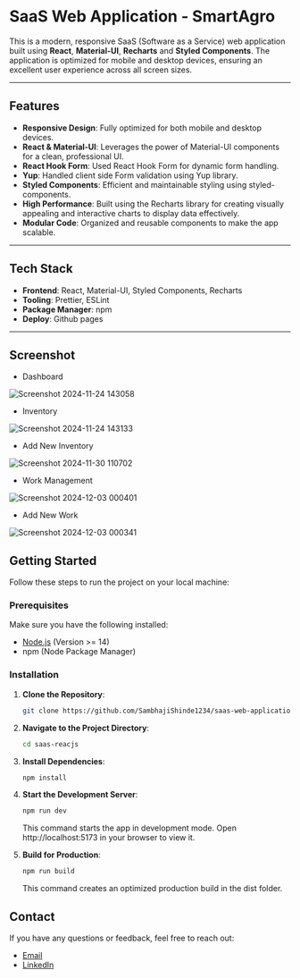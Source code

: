 # SaaS Web Application - SmartAgro

This is a modern, responsive SaaS (Software as a Service) web application built using **React**, **Material-UI**, **Recharts** and **Styled Components**. The application is optimized for mobile and desktop devices, ensuring an excellent user experience across all screen sizes.

---

## Features

- **Responsive Design**: Fully optimized for both mobile and desktop devices.
- **React & Material-UI**: Leverages the power of Material-UI components for a clean, professional UI.
- **React Hook Form**: Used React Hook Form for dynamic form handling. 
- **Yup**: Handled client side Form validation using Yup library.
- **Styled Components**: Efficient and maintainable styling using styled-components.
- **High Performance**: Built using the Recharts library for creating visually appealing and interactive charts to display data effectively.
- **Modular Code**: Organized and reusable components to make the app scalable.

---

## Tech Stack

- **Frontend**: React, Material-UI, Styled Components, Recharts
- **Tooling**: Prettier, ESLint
- **Package Manager**: npm
- **Deploy**: Github pages

---

## Screenshot

- Dashboard
  
![Screenshot 2024-11-24 143058](https://github.com/user-attachments/assets/60c19339-2668-4dcd-a7a8-e4ad2bcd93f4)

- Inventory
  
![Screenshot 2024-11-24 143133](https://github.com/user-attachments/assets/65b7cc33-98de-4ee9-b055-4f0a5d10787c)

- Add New Inventory

![Screenshot 2024-11-30 110702](https://github.com/user-attachments/assets/bae608c7-222e-43c5-8999-152320d28a10)

- Work Management

![Screenshot 2024-12-03 000401](https://github.com/user-attachments/assets/983b1f25-e379-493e-89d6-beb0dfab876d)

- Add New Work

![Screenshot 2024-12-03 000341](https://github.com/user-attachments/assets/e52976bd-a3d6-48aa-a64f-43c5373cc1c3)


## Getting Started

Follow these steps to run the project on your local machine:

### Prerequisites

Make sure you have the following installed:

- [Node.js](https://nodejs.org/) (Version >= 14)
- npm (Node Package Manager)

### Installation

1. **Clone the Repository**:

   ```bash
   git clone https://github.com/SambhajiShinde1234/saas-web-application-smart-agro.git

   ```

2. **Navigate to the Project Directory**:

   ```bash
   cd saas-reacjs

   ```

3. **Install Dependencies**:

   ```bash
   npm install

   ```

4. **Start the Development Server**:

   ```bash
   npm run dev

   ```

   This command starts the app in development mode. Open http://localhost:5173 in your browser to view it.

5. **Build for Production**:

   ```bash
   npm run build

   ```

   This command creates an optimized production build in the dist folder.

## Contact

If you have any questions or feedback, feel free to reach out:

- [Email](mailto:mr.sam.shinde@gmail.com)
- [LinkedIn](https://www.linkedin.com/in/sambhajishinde99/)

